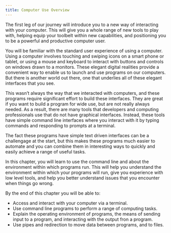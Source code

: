 ```yaml
---
title: Computer Use Overview
---
```


The first leg of our journey will introduce you to a new way of interacting with your computer. This will give you a whole range of new tools to play with, helping equip your toolbelt within new capabilities, and positioning you to be a powerful and productive computer user.

You will be familiar with the standard user experience of using a computer. Using a computer involves touching and swiping icons on a smart phone or tablet, or using a mouse and keyboard to interact with buttons and controls on windows drawn to a monitors. These elegant digital realities provide a convenient way to enable us to launch and use programs on our computers. But there is another world out there, one that underlies all of these elegant interfaces that you see.

This wasn’t always the way that we interacted with computers, and these programs require significant effort to build these interfaces. They are great if you want to build a program for wide use, but are not really always needed. As a result, there are many tools that developers and computing professionals use that do not have graphical interfaces. Instead, these tools have simple command line interfaces where you interact with it by typing commands and responding to prompts at a terminal.

The fact these programs have simple text driven interfaces can be a challengage at the start, but this makes these programs much easier to automate and you can combine them in interesting ways to quickly and easily achieve a range of useful tasks.

In this chapter, you will learn to use the command line and about the environment within which programs run. This will help you understand the environment within which your programs will run, give you experience with low level tools, and help you better understand issues that you encounter when things go wrong.

By the end of this chapter you will be able to:

- Access and interact with your computer via a terminal.
- Use command line programs to perform a range of computing tasks.
- Explain the operating environment of programs, the means of sending input to a program, and interacting with the output fron a program.
- Use pipes and redirection to move data between programs, and to files.
